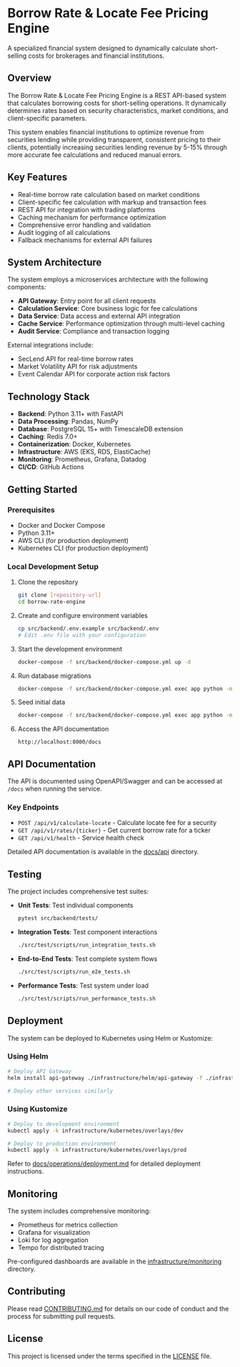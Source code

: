 # Borrow Rate & Locate Fee Pricing Engine

A specialized financial system designed to dynamically calculate short-selling costs for brokerages and financial institutions.

## Overview

The Borrow Rate & Locate Fee Pricing Engine is a REST API-based system that calculates borrowing costs for short-selling operations. It dynamically determines rates based on security characteristics, market conditions, and client-specific parameters.

This system enables financial institutions to optimize revenue from securities lending while providing transparent, consistent pricing to their clients, potentially increasing securities lending revenue by 5-15% through more accurate fee calculations and reduced manual errors.

## Key Features

- Real-time borrow rate calculation based on market conditions
- Client-specific fee calculation with markup and transaction fees
- REST API for integration with trading platforms
- Caching mechanism for performance optimization
- Comprehensive error handling and validation
- Audit logging of all calculations
- Fallback mechanisms for external API failures

## System Architecture

The system employs a microservices architecture with the following components:

- **API Gateway**: Entry point for all client requests
- **Calculation Service**: Core business logic for fee calculations
- **Data Service**: Data access and external API integration
- **Cache Service**: Performance optimization through multi-level caching
- **Audit Service**: Compliance and transaction logging

External integrations include:
- SecLend API for real-time borrow rates
- Market Volatility API for risk adjustments
- Event Calendar API for corporate action risk factors

## Technology Stack

- **Backend**: Python 3.11+ with FastAPI
- **Data Processing**: Pandas, NumPy
- **Database**: PostgreSQL 15+ with TimescaleDB extension
- **Caching**: Redis 7.0+
- **Containerization**: Docker, Kubernetes
- **Infrastructure**: AWS (EKS, RDS, ElastiCache)
- **Monitoring**: Prometheus, Grafana, Datadog
- **CI/CD**: GitHub Actions

## Getting Started

### Prerequisites

- Docker and Docker Compose
- Python 3.11+
- AWS CLI (for production deployment)
- Kubernetes CLI (for production deployment)

### Local Development Setup

1. Clone the repository
   ```bash
   git clone [repository-url]
   cd borrow-rate-engine
   ```

2. Create and configure environment variables
   ```bash
   cp src/backend/.env.example src/backend/.env
   # Edit .env file with your configuration
   ```

3. Start the development environment
   ```bash
   docker-compose -f src/backend/docker-compose.yml up -d
   ```

4. Run database migrations
   ```bash
   docker-compose -f src/backend/docker-compose.yml exec app python -m src.backend.scripts.run_migrations
   ```

5. Seed initial data
   ```bash
   docker-compose -f src/backend/docker-compose.yml exec app python -m src.backend.scripts.seed_data
   ```

6. Access the API documentation
   ```
   http://localhost:8000/docs
   ```

## API Documentation

The API is documented using OpenAPI/Swagger and can be accessed at `/docs` when running the service.

### Key Endpoints

- `POST /api/v1/calculate-locate` - Calculate locate fee for a security
- `GET /api/v1/rates/{ticker}` - Get current borrow rate for a ticker
- `GET /api/v1/health` - Service health check

Detailed API documentation is available in the [docs/api](docs/api) directory.

## Testing

The project includes comprehensive test suites:

- **Unit Tests**: Test individual components
  ```bash
  pytest src/backend/tests/
  ```

- **Integration Tests**: Test component interactions
  ```bash
  ./src/test/scripts/run_integration_tests.sh
  ```

- **End-to-End Tests**: Test complete system flows
  ```bash
  ./src/test/scripts/run_e2e_tests.sh
  ```

- **Performance Tests**: Test system under load
  ```bash
  ./src/test/scripts/run_performance_tests.sh
  ```

## Deployment

The system can be deployed to Kubernetes using Helm or Kustomize:

### Using Helm

```bash
# Deploy API Gateway
helm install api-gateway ./infrastructure/helm/api-gateway -f ./infrastructure/helm/api-gateway/values.yaml

# Deploy other services similarly
```

### Using Kustomize

```bash
# Deploy to development environment
kubectl apply -k infrastructure/kubernetes/overlays/dev

# Deploy to production environment
kubectl apply -k infrastructure/kubernetes/overlays/prod
```

Refer to [docs/operations/deployment.md](docs/operations/deployment.md) for detailed deployment instructions.

## Monitoring

The system includes comprehensive monitoring:

- Prometheus for metrics collection
- Grafana for visualization
- Loki for log aggregation
- Tempo for distributed tracing

Pre-configured dashboards are available in the [infrastructure/monitoring](infrastructure/monitoring) directory.

## Contributing

Please read [CONTRIBUTING.md](CONTRIBUTING.md) for details on our code of conduct and the process for submitting pull requests.

## License

This project is licensed under the terms specified in the [LICENSE](LICENSE) file.